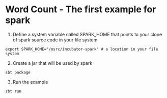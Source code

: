 Word Count - The first example for spark
========================================

1. Define a system variable called SPARK_HOME that points to your clone of spark source code in your file system
```
export SPARK_HOME="/osrc/incubator-spark" # a location in your file system
```

2. Create a jar that will be used by spark
```
sbt package
```

3. Run the example
```
sbt run
```

